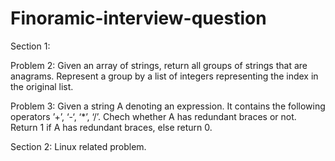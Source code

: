 # Finoramic-interview-question

Section 1:

Problem 2:
  Given an array of strings, return all groups of strings that are anagrams. Represent a group by a
  list of integers representing the index in the original list.

Problem 3:
  Given a string A denoting an expression. It contains the following operators ’+’, ‘-‘, ‘*’, ‘/’.
  Chech whether A has redundant braces or not. Return 1 if A has redundant braces, else return 0.
  
Section 2:
  Linux related problem.
